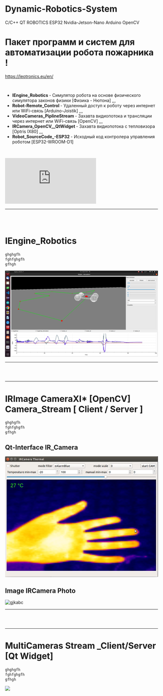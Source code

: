 # Dynamic-Robotics-System
C/C++ QT ROBOTICS ESP32 Nvidia-Jetson-Nano Arduino OpenCV 

# Пакет программ и систем для автоматизации робота пожарника !
https://leotronics.eu/en/

<br>

* <b> IEngine_Robotics </b> - Симулятор робота на основе физического симулятора законов физики [Физика - Нютона]
,,,
* <b> Robot-Remote_Control </b> - Удаленный доступ к роботу через интернет или WiFi-связь [Arduino-Joistik]
,,,
* <b> VideoCameras_PiplineStream </b> - Захавта видиопотока и трансляции через интернет или WiFi-связь [OpenCV] 
,,,
* <b> IRCamera_OpenCV__QtWidget </b> - Захавта видиопотока с тепловизора [Optris IX80] 
,,,
* <b> Robot_SourceCode_-ESP32  </b> - Исходный код контролера управления роботом [ESP32-WROOM-D1]
<br/>

![bandicam 2020-07-31 03-50-36-209](https://leotronics.eu/index.php?option=com_gridbox&task=gridbox.compressImagelaptop&image=%2Fimages%2FTrackReitar-FireFighting%2Ffirefighting-leotrinics.jpeg)


***
<br/> <br/> 
# IEngine_Robotics 
```
ghghgfh
fghfghgfh
gfhgh
```

![bandicam 2020-07-31 03-50-36-209](https://github.com/werasaimon/IEngine_Robotics/blob/test/img/demo.png)

---
<br/> <br/> 
***


# IRImage CameraXI* [OpenCV] Camera_Stream [ Client / Server ] 
```
ghghgfh
fghfghgfh
gfhgh
```

## Qt-Interface IR_Camera
![gjkabc](https://github.com/werasaimon/IRCamera_OpenCV__QtWidget/blob/main/image/thermal_img.png)

## Image IRCamera Photo
![gjkabc](http://documentation.evocortex.com/libirimager2/html/household.png)
<br/>

---
<br/> <br/> 
***


# MultiCameras Stream _Client/Server [Qt Widget]

```
ghghgfh
fghfghgfh
gfhgh
```

![](https://github.com/werasaimon/DYNAMIC-RBOBOTICS-SYSTEMS/blob/main/data/img/Streming%204-Cameras.png)
